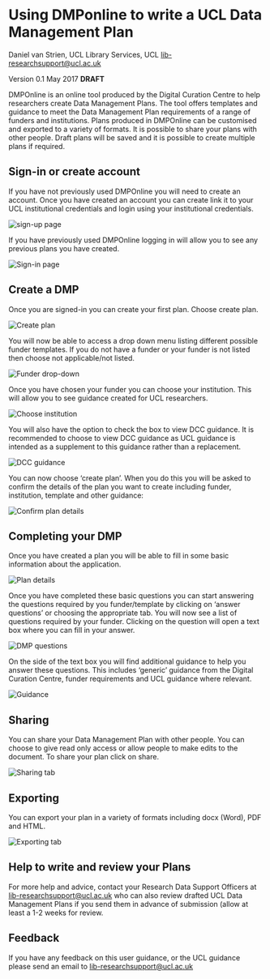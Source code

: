 # Using DMPonline to write a UCL Data Management Plan
Daniel van Strien, UCL Library Services, UCL
lib-researchsupport@ucl.ac.uk

Version 0.1 May 2017 **DRAFT**

DMPOnline is an online tool produced by the Digital Curation Centre to help researchers create Data Management Plans. 
The tool offers templates and guidance to meet the Data Management Plan requirements of a range of funders and institutions. Plans produced in DMPOnline can be customised and exported to a variety of formats. It is possible to share your plans with other people. Draft plans will be saved and it is possible to create multiple plans if required. 

## Sign-in or create account 
If you have not previously used DMPOnline you will need to create an account. Once you have created an account you can create link it to your UCL institutional credentials and login using your institutional credentials. 

 ![sign-up page](https://github.com/davanstrien/DMPonline-ucl/blob/master/signup_signin.JPG)  
 
 If you have previously used DMPOnline logging in will allow you to see any previous plans you have created. 

![Sign-in page](https://github.com/davanstrien/DMPonline-ucl/blob/master/DMP-sign-in-page.JPG)

## Create a DMP
Once you are signed-in you can create your first plan. Choose create plan. 

![Create plan](https://github.com/davanstrien/DMPonline-ucl/blob/master/DMP-create-plan.JPG)
 
You will now be able to access a drop down menu listing different possible funder templates. If you do not have a funder or your funder is not listed then choose not applicable/not listed.

![Funder drop-down](https://github.com/davanstrien/DMPonline-ucl/blob/master/DMP-choose-template.JPG) 

Once you have chosen your funder you can choose your institution. This will allow you to see guidance created for UCL researchers.  

![Choose institution](https://github.com/davanstrien/DMPonline-ucl/blob/master/DMP-choose-instituion.JPG)

You will also have the option to check the box to view DCC guidance. It is recommended to choose to view DCC guidance as UCL guidance is intended as a supplement to this guidance rather than a replacement. 

![DCC guidance](https://github.com/davanstrien/DMPonline-ucl/blob/master/DCC_guidance.JPG) 

You can now choose ‘create plan’. When you do this you will be asked to confirm the details of the plan you want to create including funder, institution, template and other guidance:

![Confirm plan details](https://github.com/davanstrien/DMPonline-ucl/blob/master/DMP-confirm-details.JPG)

## Completing your DMP
Once you have created a plan you will be able to fill in some basic information about the application. 

![Plan details](https://github.com/davanstrien/DMPonline-ucl/blob/master/DMP_plan_details.JPG)
 
Once you have completed these basic questions you can start answering the questions required by you funder/template by clicking on ‘answer questions’ or choosing the appropriate tab. You will now see a list of questions required by your funder. Clicking on the question will open a text box where you can fill in your answer.  

![DMP questions](https://github.com/davanstrien/DMPonline-ucl/blob/master/DMP_questions.JPG) 

On the side of the text box you will find additional guidance to help you answer these questions. This includes ‘generic’ guidance from the Digital Curation Centre, funder requirements and UCL guidance where relevant.

![Guidance](https://github.com/davanstrien/DMPonline-ucl/blob/master/DMP_guidance.JPG) 
 
## Sharing 
You can share your Data Management Plan with other people. You can choose to give read only access or allow people to make edits to the document. To share your plan click on share. 
 
![Sharing tab](https://github.com/davanstrien/DMPonline-ucl/blob/master/DMP-share.JPG) 

## Exporting 
You can export your plan in a variety of formats including docx (Word), PDF and HTML. 

![Exporting tab](https://github.com/davanstrien/DMPonline-ucl/blob/master/DMP-export.JPG) 
 
## Help to write and review your Plans
For more help and advice, contact your Research Data Support Officers at [lib-researchsupport@ucl.ac.uk]() who can also review drafted UCL Data Management Plans if you send them in advance of submission (allow at least a 1-2 weeks for review. 

## Feedback

If you have any feedback on this user guidance, or the UCL guidance please send an email to [lib-researchsupport@ucl.ac.uk]()




